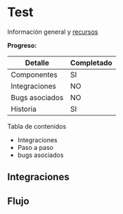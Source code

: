 # Test
Información general y [recursos](https://google.com)

**Progreso:**

| Detalle | Completado |
| ------ | ------ |
| Componentes | SI |
| Integraciones | NO |
| Bugs asociados | NO |
| Historia | SI |

Tabla de contenidos
- Integraciones
- Paso a paso
- bugs asociados

## Integraciones

## Flujo
